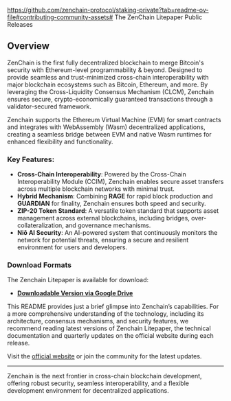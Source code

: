 https://github.com/zenchain-protocol/staking-private?tab=readme-ov-file#contributing-community-assets# The ZenChain Litepaper Public Releases


## Overview

ZenChain is the first fully decentralized blockchain to merge Bitcoin's security with Ethereum-level programmability & beyond. Designed to provide seamless and trust-minimized cross-chain interoperability with major blockchain ecosystems such as Bitcoin, Ethereum, and more. By leveraging the Cross-Liquidity Consensus Mechanism (CLCM), Zenchain ensures secure, crypto-economically guaranteed transactions through a validator-secured framework.

Zenchain supports the Ethereum Virtual Machine (EVM) for smart contracts and integrates with WebAssembly (Wasm) decentralized applications, creating a seamless bridge between EVM and native Wasm runtimes for enhanced flexibility and functionality.

### Key Features:
- **Cross-Chain Interoperability**: Powered by the Cross-Chain Interoperability Module (CCIM), Zenchain enables secure asset transfers across multiple blockchain networks with minimal trust.
- **Hybrid Mechanism**: Combining **RAGE** for rapid block production and **GUARDIAN** for finality, Zenchain ensures both speed and security.
- **ZIP-20 Token Standard**: A versatile token standard that supports asset management across external blockchains, including bridges, over-collateralization, and governance mechanisms.
- **Niō AI Security**: An AI-powered system that continuously monitors the network for potential threats, ensuring a secure and resilient environment for users and developers.

### Download Formats

The Zenchain Litepaper is available for download:

- **[Downloadable Version via Google Drive](https://drive.google.com/file/d/18e242pCEhTeS_l2X7FfVOhZ2XiaOwQw4/view?usp=sharing)**  

This README provides just a brief glimpse into Zenchain’s capabilities. For a more comprehensive understanding of the technology, including its architecture, consensus mechanisms, and security features, we recommend reading latest versions of Zenchain Litepaper, the technical documentation and quarterly updates on the official website during each release.

Visit the [official website](https://www.zenchain.io) or join the community for the latest updates.

---

Zenchain is the next frontier in cross-chain blockchain development, offering robust security, seamless interoperability, and a flexible development environment for decentralized applications.

